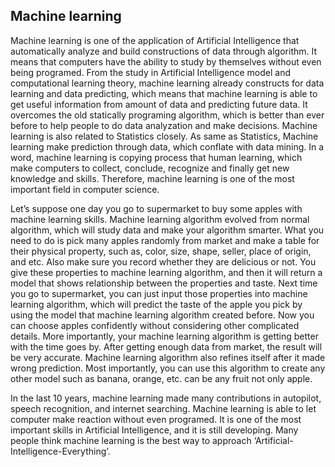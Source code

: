 ## Machine learning

Machine learning is one of the application of Artificial Intelligence that automatically analyze and build constructions of data through algorithm. It means that computers have the ability to study by themselves without even being programed. From the study in Artificial Intelligence model and computational learning theory, machine learning already constructs for data learning and data predicting, which means that machine learning is able to get useful information from amount of data and predicting future data. It overcomes the old statically programing algorithm, which is better than ever before to help people to do data analyzation and make decisions. Machine learning is also related to Statistics closely. As same as Statistics, Machine learning make prediction through data, which conflate with data mining. In a word, machine learning is copying process that human learning, which make computers to collect, conclude, recognize and finally get new knowledge and skills. Therefore, machine learning is one of the most important field in computer science.Let’s suppose one day you go to supermarket to buy some apples with machine learning skills. Machine learning algorithm evolved from normal algorithm, which will study data and make your algorithm smarter. What you need to do is pick many apples randomly from market and make a table for their physical property, such as, color, size, shape, seller, place of origin, and etc. Also make sure you record whether they are delicious or not. You give these properties to machine learning algorithm, and then it will return a model that shows relationship between the properties and taste. Next time you go to supermarket, you can just input those properties into machine learning algorithm, which will predict the taste of the apple you pick by using the model that machine learning algorithm created before. Now you can choose apples confidently without considering other complicated details. More importantly, your machine learning algorithm is getting better with the time goes by. After getting enough data from market, the result will be very accurate. Machine learning algorithm also refines itself after it made wrong prediction. Most importantly, you can use this algorithm to create any other model such as banana, orange, etc. can be any fruit not only apple.In the last 10 years, machine learning made many contributions in autopilot, speech recognition, and internet searching. Machine learning is able to let computer make reaction without even programed. It is one of the most important skills in Artificial Intelligence, and it is still developing. Many people think machine learning is the best way to approach ‘Artificial-Intelligence-Everything’.
